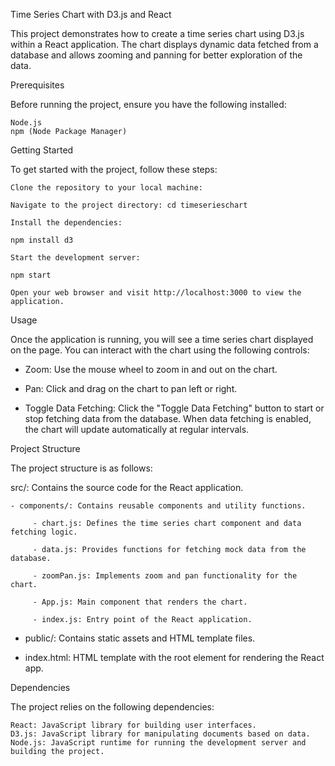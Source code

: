 Time Series Chart with D3.js and React

This project demonstrates how to create a time series chart using D3.js within a React application. The chart displays dynamic data fetched from a database and allows zooming and panning for better exploration of the data.

Prerequisites

Before running the project, ensure you have the following installed:

    Node.js
    npm (Node Package Manager)

Getting Started

To get started with the project, follow these steps:

    Clone the repository to your local machine:

    Navigate to the project directory: cd timeserieschart

    Install the dependencies:

    npm install d3

    Start the development server:

    npm start

    Open your web browser and visit http://localhost:3000 to view the application.

Usage

Once the application is running, you will see a time series chart displayed on the page. You can interact with the chart using the following controls:

- Zoom: Use the mouse wheel to zoom in and out on the chart.

- Pan: Click and drag on the chart to pan left or right.

- Toggle Data Fetching: Click the "Toggle Data Fetching" button to start or stop fetching data from the database. When data fetching is enabled, the chart will update automatically at regular intervals.

Project Structure

The project structure is as follows:

 src/: Contains the source code for the React application.

    - components/: Contains reusable components and utility functions.

         - chart.js: Defines the time series chart component and data fetching logic.

         - data.js: Provides functions for fetching mock data from the database.

         - zoomPan.js: Implements zoom and pan functionality for the chart.

         - App.js: Main component that renders the chart.

         - index.js: Entry point of the React application.

- public/: Contains static assets and HTML template files.

- index.html: HTML template with the root element for rendering the React app.

Dependencies

The project relies on the following dependencies:

    React: JavaScript library for building user interfaces.
    D3.js: JavaScript library for manipulating documents based on data.
    Node.js: JavaScript runtime for running the development server and building the project.
